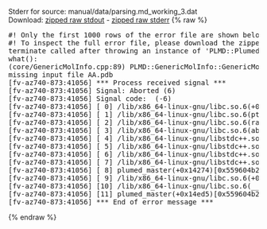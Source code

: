 Stderr for source:  manual/data/parsing.md_working_3.dat   
Download: [zipped raw stdout](parsing.md_working_3.dat.plumed_master.stdout.txt.zip) - [zipped raw stderr](parsing.md_working_3.dat.plumed_master.stderr.txt.zip) 
{% raw %}
<pre>
#! Only the first 1000 rows of the error file are shown below
#! To inspect the full error file, please download the zipped raw stderr file above
terminate called after throwing an instance of 'PLMD::Plumed::ExceptionError'
what():
(core/GenericMolInfo.cpp:89) PLMD::GenericMolInfo::GenericMolInfo(const PLMD::ActionOptions&)
missing input file AA.pdb
[fv-az740-873:41056] *** Process received signal ***
[fv-az740-873:41056] Signal: Aborted (6)
[fv-az740-873:41056] Signal code:  (-6)
[fv-az740-873:41056] [ 0] /lib/x86_64-linux-gnu/libc.so.6(+0x42520)[0x7ff33ee42520]
[fv-az740-873:41056] [ 1] /lib/x86_64-linux-gnu/libc.so.6(pthread_kill+0x12c)[0x7ff33ee969fc]
[fv-az740-873:41056] [ 2] /lib/x86_64-linux-gnu/libc.so.6(raise+0x16)[0x7ff33ee42476]
[fv-az740-873:41056] [ 3] /lib/x86_64-linux-gnu/libc.so.6(abort+0xd3)[0x7ff33ee287f3]
[fv-az740-873:41056] [ 4] /lib/x86_64-linux-gnu/libstdc++.so.6(+0xa2b9e)[0x7ff33f2a2b9e]
[fv-az740-873:41056] [ 5] /lib/x86_64-linux-gnu/libstdc++.so.6(+0xae20c)[0x7ff33f2ae20c]
[fv-az740-873:41056] [ 6] /lib/x86_64-linux-gnu/libstdc++.so.6(+0xae277)[0x7ff33f2ae277]
[fv-az740-873:41056] [ 7] /lib/x86_64-linux-gnu/libstdc++.so.6(__cxa_rethrow+0x4b)[0x7ff33f2ae52b]
[fv-az740-873:41056] [ 8] plumed_master(+0x14274)[0x559604b23274]
[fv-az740-873:41056] [ 9] /lib/x86_64-linux-gnu/libc.so.6(+0x29d90)[0x7ff33ee29d90]
[fv-az740-873:41056] [10] /lib/x86_64-linux-gnu/libc.so.6(__libc_start_main+0x80)[0x7ff33ee29e40]
[fv-az740-873:41056] [11] plumed_master(+0x14ed5)[0x559604b23ed5]
[fv-az740-873:41056] *** End of error message ***
</pre>
{% endraw %}
